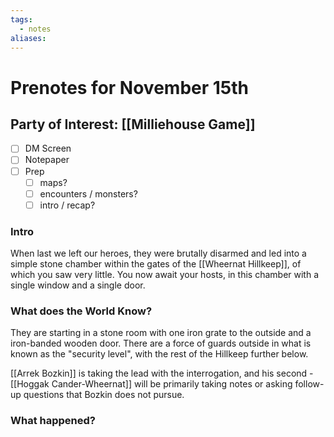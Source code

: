 ```yaml
---
tags:
  - notes
aliases:
---
```


# Prenotes for November 15th
## Party of Interest: [[Milliehouse Game]]
- [ ] DM Screen
- [ ] Notepaper
- [ ] Prep
	- [ ] maps?
	- [ ] encounters / monsters?
	- [ ] intro / recap?

### Intro
When last we left our heroes, they were brutally disarmed and led into a simple stone chamber within the gates of the [[Wheernat Hillkeep]], of which you saw very little. You now await your hosts, in this chamber with a single window and a single door. 

### What does the World Know?
They are starting in a stone room with one iron grate to the outside and a iron-banded wooden door. There are a force of guards outside in what is known as the "security level", with the rest of the Hillkeep further below.

[[Arrek Bozkin]] is taking the lead with the interrogation, and his second - [[Hoggak Cander-Wheernat]] will be primarily taking notes or asking follow-up questions that Bozkin does not pursue. 

### What happened?